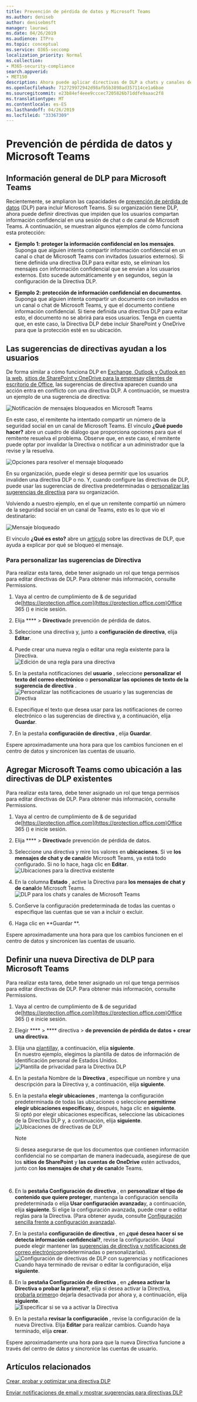 ```yaml
---
title: Prevención de pérdida de datos y Microsoft Teams
ms.author: deniseb
author: denisebmsft
manager: laurawi
ms.date: 04/26/2019
ms.audience: ITPro
ms.topic: conceptual
ms.service: O365-seccomp
localization_priority: Normal
ms.collection:
- M365-security-compliance
search.appverid:
- MET150
description: Ahora puede aplicar directivas de DLP a chats y canales de Microsoft Teams. Lea este artículo para obtener más información sobre cómo funciona.
ms.openlocfilehash: 712729972942d98afb5b3898ad357114ce1a6bae
ms.sourcegitcommit: e23b84ef4eee9cccec7205826b71ddfe9aaac2f8
ms.translationtype: MT
ms.contentlocale: es-ES
ms.lasthandoff: 04/26/2019
ms.locfileid: "33367309"
---
```

# <a name="data-loss-prevention-and-microsoft-teams"></a>Prevención de pérdida de datos y Microsoft Teams

## <a name="overview-of-dlp-for-microsoft-teams"></a>Información general de DLP para Microsoft Teams

Recientemente, se ampliaron las capacidades de [prevención de pérdida de datos](data-loss-prevention-policies.md) (DLP) para incluir Microsoft Teams. Si su organización tiene DLP, ahora puede definir directivas que impiden que los usuarios compartan información confidencial en una sesión de chat o de canal de Microsoft Teams. A continuación, se muestran algunos ejemplos de cómo funciona esta protección:

- **Ejemplo 1: proteger la información confidencial en los mensajes**. Suponga que alguien intenta compartir información confidencial en un canal o chat de Microsoft Teams con invitados (usuarios externos). Si tiene definida una directiva DLP para evitar esto, se eliminan los mensajes con información confidencial que se envían a los usuarios externos. Esto sucede automáticamente y en segundos, según la configuración de la Directiva DLP.

- **Ejemplo 2: protección de información confidencial en documentos**. Suponga que alguien intenta compartir un documento con invitados en un canal o chat de Microsoft Teams, y que el documento contiene información confidencial. Si tiene definida una directiva DLP para evitar esto, el documento no se abrirá para esos usuarios. Tenga en cuenta que, en este caso, la Directiva DLP debe incluir SharePoint y OneDrive para que la protección esté en su ubicación.

## <a name="policy-tips-help-educate-users"></a>Las sugerencias de directivas ayudan a los usuarios

De forma similar a cómo funciona DLP en [Exchange, Outlook y Outlook en la web](data-loss-prevention-policies.md#policy-evaluation-in-exchange-online-outlook-and-outlook-on-the-web), [sitios de SharePoint y OneDrive para la empresa](data-loss-prevention-policies.md#policy-evaluation-in-onedrive-for-business-and-sharepoint-online-sites)y [clientes de escritorio de Office](data-loss-prevention-policies.md#policy-evaluation-in-the-office-desktop-programs), las sugerencias de directiva aparecen cuando una acción entra en conflicto con una directiva DLP. A continuación, se muestra un ejemplo de una sugerencia de directiva:

![Notificación de mensajes bloqueados en Microsoft Teams](media/dlp-teams-blockedmessage-notification.png)

En este caso, el remitente ha intentado compartir un número de la seguridad social en un canal de Microsoft Teams. El vínculo **¿Qué puedo hacer?** abre un cuadro de diálogo que proporciona opciones para que el remitente resuelva el problema. Observe que, en este caso, el remitente puede optar por invalidar la Directiva o notificar a un administrador que la revise y la resuelva.

![Opciones para resolver el mensaje bloqueado](media/dlp-teams-blockedmessage-possibleactions.png)

En su organización, puede elegir si desea permitir que los usuarios invaliden una directiva DLP o no. Y, cuando configure las directivas de DLP, puede usar las sugerencias de directiva predeterminadas o [personalizar las sugerencias de directiva](#to-customize-policy-tips) para su organización. 

Volviendo a nuestro ejemplo, en el que un remitente compartió un número de la seguridad social en un canal de Teams, esto es lo que vio el destinatario:

![Mensaje bloqueado](media/dlp-teams-blockedmessage-notification-to-user.png)

El vínculo **¿Qué es esto?** abre un [artículo](data-loss-prevention-policies.md) sobre las directivas de DLP, que ayuda a explicar por qué se bloqueó el mensaje.

### <a name="to-customize-policy-tips"></a>Para personalizar las sugerencias de Directiva

Para realizar esta tarea, debe tener asignado un rol que tenga permisos para editar directivas de DLP. Para obtener más información, [](data-loss-prevention-policies.md#permissions)consulte Permissions.

1. Vaya al centro de cumplimiento de & de seguridad de[https://protection.office.com](https://protection.office.com)Office 365 () e inicie sesión.

2. Elija **** > **Directiva**de prevención de pérdida de datos. 

3. Seleccione una directiva y, junto a **configuración de directiva**, elija **Editar**.

4. Puede crear una nueva regla o editar una regla existente para la Directiva.<br/>![Edición de una regla para una directiva](media/dlp-teams-editrule.png)<br/>

5. En la pestaña notificaciones del **usuario** , seleccione **personalizar el texto del correo electrónico** o **personalizar las opciones de texto de la sugerencia de directiva** .<br/>![Personalizar las notificaciones de usuario y las sugerencias de Directiva](media/dlp-teams-editrule-usernotifications.png)<br/>  

6. Especifique el texto que desea usar para las notificaciones de correo electrónico o las sugerencias de directiva y, a continuación, elija **Guardar**. 

7. En la pestaña **configuración de directiva** , elija **Guardar**.

Espere aproximadamente una hora para que los cambios funcionen en el centro de datos y sincronicen las cuentas de usuario.
 
## <a name="add-microsoft-teams-as-a-location-to-existing-dlp-policies"></a>Agregar Microsoft Teams como ubicación a las directivas de DLP existentes

Para realizar esta tarea, debe tener asignado un rol que tenga permisos para editar directivas de DLP. Para obtener más información, [](data-loss-prevention-policies.md#permissions)consulte Permissions.

1. Vaya al centro de cumplimiento de & de seguridad de[https://protection.office.com](https://protection.office.com)Office 365 () e inicie sesión.

2. Elija **** > **Directiva**de prevención de pérdida de datos. 

3. Seleccione una directiva y mire los valores en **ubicaciones**. Si ve **los mensajes de chat y de canal**de Microsoft Teams, ya está todo configurado. Si no lo hace, haga clic en **Editar**.<br/>![Ubicaciones para la directiva existente](media/dlp-teams-editexistingpolicy.png)<br/>

4. En la columna **Estado** , active la Directiva para **los mensajes de chat y de canal**de Microsoft Teams.<br/>![DLP para los chats y canales de Microsoft Teams](media/dlp-teams-addteamschatschannels.png)<br/>

5. ConServe la configuración predeterminada de todas las cuentas o especifique las cuentas que se van a incluir o excluir.

6. Haga clic en **Guardar **.

Espere aproximadamente una hora para que los cambios funcionen en el centro de datos y sincronicen las cuentas de usuario.

## <a name="define-a-new-dlp-policy-for-microsoft-teams"></a>Definir una nueva Directiva de DLP para Microsoft Teams

Para realizar esta tarea, debe tener asignado un rol que tenga permisos para editar directivas de DLP. Para obtener más información, [](data-loss-prevention-policies.md#permissions)consulte Permissions.

1. Vaya al centro de cumplimiento de & de seguridad de[https://protection.office.com](https://protection.office.com)Office 365 () e inicie sesión.

2. Elegir **** > **** directiva > **de prevención de pérdida de datos + crear una directiva**. 

3. Elija una [plantilla](data-loss-prevention-policies.md#dlp-policy-templates)y, a continuación, elija **siguiente**.<br/>En nuestro ejemplo, elegimos la plantilla de datos de información de identificación personal de Estados Unidos.<br/>![Plantilla de privacidad para la Directiva DLP](media/dlp-teams-createnewpolicy-template.png)<br/>

4. En la pestaña Nombre de la **Directiva** , especifique un nombre y una descripción para la Directiva y, a continuación, elija **siguiente**. 

5. En la pestaña **elegir ubicaciones** , mantenga la configuración predeterminada de todas las ubicaciones o seleccione **permitirme elegir ubicaciones específicas**y, después, haga clic en **siguiente**.<br/>Si optó por elegir ubicaciones específicas, seleccione las ubicaciones de la Directiva DLP y, a continuación, elija **siguiente**.<br/>![Ubicaciones de directivas de DLP](media/dlp-teams-selectlocationsnewpolicy.png)<br/>
    > [!NOTE]
    > Si desea asegurarse de que los documentos que contienen información confidencial no se compartan de manera inadecuada, asegúrese de que los **sitios de SharePoint** y **las cuentas de OneDrive** estén activados, junto con **los mensajes de chat y de canal**de Teams.
<br/>

6. En la **pestaña Configuración de directiva** , en **personalizar el tipo de contenido que quiere proteger**, mantenga la configuración sencilla predeterminada o elija **Usar configuración avanzada**y, a continuación, elija **siguiente**. Si elige la configuración avanzada, puede crear o editar reglas para la Directiva. (Para obtener ayuda, consulte [Configuración sencilla frente a configuración avanzada](data-loss-prevention-policies.md#simple-settings-vs-advanced-settings)).

7.  En la pestaña **configuración de directiva** , en **¿qué desea hacer si se detecta información confidencial?**, revise la configuración. (Aquí puede elegir mantener las [sugerencias de directiva y notificaciones de correo electrónico](use-notifications-and-policy-tips.md)predeterminadas o personalizarlas).<br/>![Configuración de directivas de DLP con sugerencias y notificaciones](media/dlp-teams-policysettings-tipsemails.png)<br/>Cuando haya terminado de revisar o editar la configuración, elija **siguiente**.

8. En la **pestaña Configuración de directiva** , en **¿desea activar la Directiva o probar la primera?**, elija si desea activar la Directiva, [probarla primero](data-loss-prevention-policies.md#roll-out-dlp-policies-gradually-with-test-mode)o dejarla desactivada por ahora y, a continuación, elija **siguiente**.<br/>![Especificar si se va a activar la Directiva](media/dlp-teams-policysettings-turnonnow.png)<br/>

9. En la pestaña **revisar la configuración** , revise la configuración de la nueva Directiva. Elija **Editar** para realizar cambios. Cuando haya terminado, elija **crear**. 

Espere aproximadamente una hora para que la nueva Directiva funcione a través del centro de datos y sincronice las cuentas de usuario.

## <a name="related-articles"></a>Artículos relacionados

[Crear, probar y optimizar una directiva DLP](create-test-tune-dlp-policy.md)

[Enviar notificaciones de email y mostrar sugerencias para directivas DLP](use-notifications-and-policy-tips.md)
